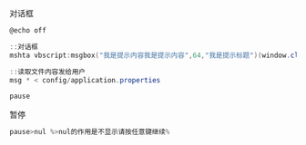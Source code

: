 对话框

```powershell
@echo off

::对话框
mshta vbscript:msgbox("我是提示内容我是提示内容",64,"我是提示标题")(window.close)

::读取文件内容发给用户
msg * < config/application.properties

pause
```

暂停

```powershell
pause>nul %>nul的作用是不显示请按任意键继续%
```

